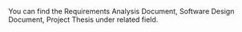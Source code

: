You can find the Requirements Analysis Document, Software Design Document, Project Thesis under related field.
